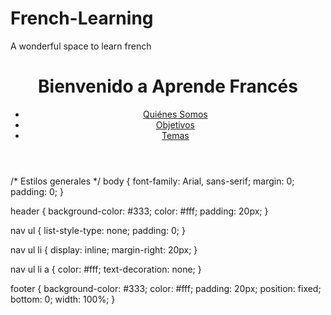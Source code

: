 # French-Learning
A wonderful space to learn french 
<!DOCTYPE html>
<html lang="es">
<head>
    <meta charset="UTF-8">
    <meta name="viewport" content="width=device-width, initial-scale=1.0">
    <title>Inicio - Aprende Francés</title>
    <link rel="stylesheet" href="styles.css">
</head>
<body>
    <header>
        <h1>Bienvenido a Aprende Francés</h1>
        <nav>
            <ul>
                <li><a href="#quienes_somos">Quiénes Somos</a></li>
                <li><a href="#objetivos">Objetivos</a></li>
                <li><a href="#temas">Temas</a></li>
            </ul>
        </nav>
    </header>
    <main>
        <!-- Contenido principal de la página de inicio -->
    </main>
    <footer>
        <!-- Footer -->
    </footer>
</body>
</html>

/* Estilos generales */
body {
    font-family: Arial, sans-serif;
    margin: 0;
    padding: 0;
}

header {
    background-color: #333;
    color: #fff;
    padding: 20px;
}

nav ul {
    list-style-type: none;
    padding: 0;
}

nav ul li {
    display: inline;
    margin-right: 20px;
}

nav ul li a {
    color: #fff;
    text-decoration: none;
}

footer {
    background-color: #333;
    color: #fff;
    padding: 20px;
    position: fixed;
    bottom: 0;
    width: 100%;
}
</body>
</styles.css>
